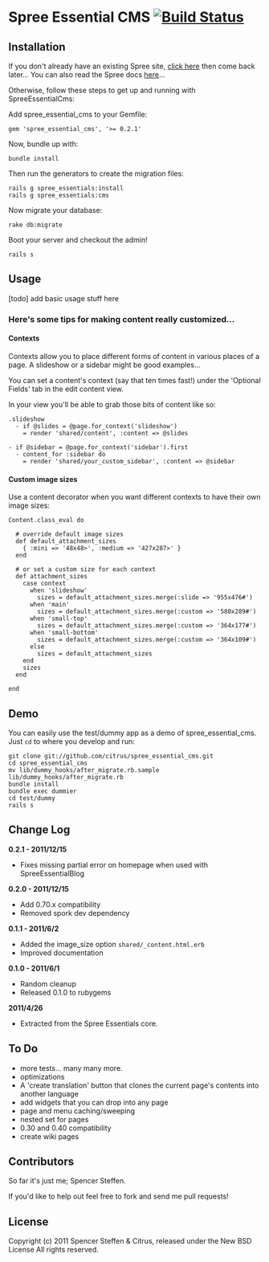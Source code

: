# Spree Essential CMS [![Build Status](https://secure.travis-ci.org/citrus/spree_essential_cms.png)](http://travis-ci.org/citrus/spree_essential_cms)


Installation
------------

If you don't already have an existing Spree site, [click here](https://gist.github.com/946719) then come back later... You can also read the Spree docs [here](http://spreecommerce.com/documentation/getting_started.html)...

Otherwise, follow these steps to get up and running with SpreeEssentialCms:

Add spree_essential_cms to your Gemfile:

    gem 'spree_essential_cms', '>= 0.2.1'

Now, bundle up with:

    bundle install

Then run the generators to create the migration files:

    rails g spree_essentials:install
    rails g spree_essentials:cms

Now migrate your database:

    rake db:migrate
    
Boot your server and checkout the admin!

    rails s
    


Usage
-----

[todo] add basic usage stuff here


### Here's some tips for making content really customized...


#### Contexts

Contexts allow you to place different forms of content in various places of a page. A slideshow or a sidebar might be good examples...

You can set a content's context (say that ten times fast!) under the 'Optional Fields' tab in the edit content view.

In your view you'll be able to grab those bits of content like so:

    
    .slideshow
      - if @slides = @page.for_context('slideshow')
        = render 'shared/content', :content => @slides
    
    - if @sidebar = @page.for_context('sidebar').first
      - content_for :sidebar do
        = render 'shared/your_custom_sidebar', :content => @sidebar  




#### Custom image sizes

Use a content decorator when you want different contexts to have their own image sizes:


    Content.class_eval do 
    
      # override default image sizes
      def default_attachment_sizes
        { :mini => '48x48>', :medium => '427x287>' }
      end
      
      # or set a custom size for each context
      def attachment_sizes
        case context
          when 'slideshow'
            sizes = default_attachment_sizes.merge(:slide => '955x476#')
          when 'main'
            sizes = default_attachment_sizes.merge(:custom => '580x289#')
          when 'small-top'
            sizes = default_attachment_sizes.merge(:custom => '364x177#')
          when 'small-bottom'
            sizes = default_attachment_sizes.merge(:custom => '364x109#') 
          else
            sizes = default_attachment_sizes
        end
        sizes
      end
    
    end





    
Demo
----

You can easily use the test/dummy app as a demo of spree_essential_cms. Just `cd` to where you develop and run:
    
    git clone git://github.com/citrus/spree_essential_cms.git
    cd spree_essential_cms
    mv lib/dummy_hooks/after_migrate.rb.sample lib/dummy_hooks/after_migrate.rb
    bundle install
    bundle exec dummier
    cd test/dummy
    rails s
    

Change Log
----------

**0.2.1 - 2011/12/15**

* Fixes missing partial error on homepage when used with SpreeEssentialBlog


**0.2.0 - 2011/12/15**

* Add 0.70.x compatibility
* Removed spork dev dependency


**0.1.1 - 2011/6/2**

* Added the image_size option `shared/_content.html.erb`
* Improved documentation


**0.1.0 - 2011/6/1**

* Random cleanup
* Released 0.1.0 to rubygems


**2011/4/26**

* Extracted from the Spree Essentials core.


To Do
-----

* more tests... many many more.
* optimizations
* A 'create translation' button that clones the current page's contents into another language
* add widgets that you can drop into any page
* page and menu caching/sweeping
* nested set for pages
* 0.30 and 0.40 compatibility
* create wiki pages


Contributors
------------

So far it's just me; Spencer Steffen. 

If you'd like to help out feel free to fork and send me pull requests!


License
-------

Copyright (c) 2011 Spencer Steffen & Citrus, released under the New BSD License All rights reserved.
